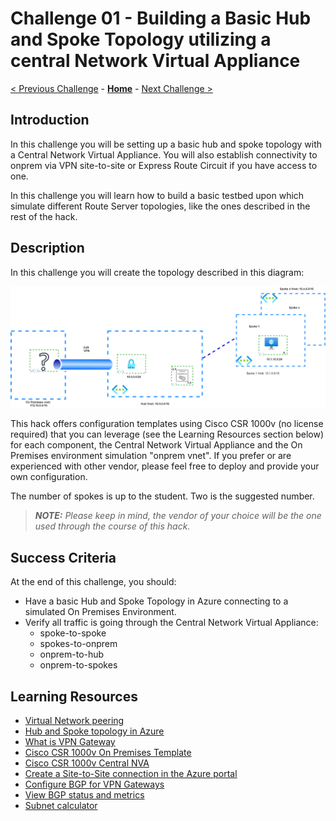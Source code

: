 # Challenge 01 - Building a Basic Hub and Spoke Topology utilizing a central Network Virtual Appliance

[< Previous Challenge](./Challenge-00.md) - **[Home](../README.md)** - [Next Challenge >](./Challenge-02.md)

## Introduction

In this challenge you will be setting up a basic hub and spoke topology with a Central Network Virtual Appliance. You will also establish connectivity to onprem via VPN site-to-site or Express Route Circuit if you have access to one.

In this challenge you will learn how to build a basic testbed upon which simulate different Route Server topologies, like the ones described in the rest of the hack. 

## Description

In this challenge you will create the topology described in this diagram:

![hubnspoke noARS](/xxx-AzureRouteServer/Student/Resources/media/azurerouteserver-challenge1.png)

This hack offers configuration templates using Cisco CSR 1000v (no license required) that you can leverage (see the Learning Resources section below) for each component, the Central Network Virtual Appliance and the On Premises environment simulation "onprem vnet". If you prefer or are experienced with other vendor, please feel free to deploy and provide your own configuration. 

The number of spokes is up to the student. Two is the suggested number. 

> ***NOTE:** Please keep in mind, the vendor of your choice will be the one used through the course of this hack.*

## Success Criteria

At the end of this challenge, you should:

- Have a basic Hub and Spoke Topology in Azure connecting to a simulated On Premises Environment. 
- Verify all traffic is going through the Central Network Virtual Appliance:
  - spoke-to-spoke
  - spokes-to-onprem
  - onprem-to-hub
  - onprem-to-spokes


## Learning Resources

* [Virtual Network peering](https://docs.microsoft.com/azure/virtual-network/virtual-network-peering-overview)
* [Hub and Spoke topology in Azure](https://docs.microsoft.com/azure/architecture/reference-architectures/hybrid-networking/hub-spoke)
* [What is VPN Gateway](https://docs.microsoft.com/azure/vpn-gateway/vpn-gateway-about-vpngateways)
* [Cisco CSR 1000v On Premises Template](./Resources/wthcsronprem.md)
* [Cisco CSR 1000v Central NVA](./Resources/centralnva.md)
* [Create a Site-to-Site connection in the Azure portal](https://docs.microsoft.com/azure/vpn-gateway/vpn-gateway-howto-site-to-site-resource-manager-portal)
* [Configure BGP for VPN Gateways](https://docs.microsoft.com/azure/vpn-gateway/bgp-howto)
* [View BGP status and metrics](https://docs.microsoft.com/azure/vpn-gateway/bgp-diagnostics)
* [Subnet calculator](https://www.davidc.net/sites/default/subnets/subnets.html)


